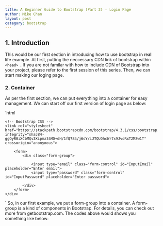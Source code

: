 ```yaml
---
title: A Beginner Guide to Bootstrap (Part 2) - Login Page
author: Mike Chan
layout: post
category: bootstrap
---
```



## 1. Introduction

This would be our first section in introducing how to use bootstrap in real life example. At first, putting the neccessary CDN 
link of bootstrap within ```<head> ```. If you are not familar with how to include CDN of Bootstrap into your project, please refer to the first session of this series. Then, we can start making our loging page.

### 2. Container
As per the first section, we can put everything into a container for easy management. We can start off our first version of login page as below:

`html
<!doctype html>
<html lang="en">
  <head>
    <!-- Required meta tags -->
    <meta charset="utf-8">
    <meta name="viewport" content="width=device-width, initial-scale=1, shrink-to-fit=no">

    <!-- Bootstrap CSS -->
    <link rel="stylesheet" href="https://stackpath.bootstrapcdn.com/bootstrap/4.3.1/css/bootstrap.min.css" integrity="sha384-ggOyR0iXCbMQv3Xipma34MD+dH/1fQ784/j6cY/iJTQUOhcWr7x9JvoRxT2MZw1T" crossorigin="anonymous">
  </head>
<body>
    <div id="login" class="container">
        

        <form>
            <div class="form-group">
                
                <input type="email" class="form-control" id="InputEmail" placeholder="Enter email">
                <input type="password" class="form-control" id="InputPassword" placeholder="Enter password">
                
            </div>
        </form>
    </div>
        

  
</body>
`
So, in our first example, we put a form-group into a container. A form-group is a kind of components in Bootstrap. For details, you can check out more from getbootstrap.com. The codes above would shows you something like below:

<span class="image"><img src="{{ 'assets/images/Screen Shot 2019-09-21 at 11.54.45 AM.png.png' | relative_url }}" alt="" /></span>
